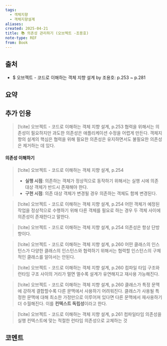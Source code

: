 ```yaml
---
tags:
  - 객체지향
  - 객체지향설계
aliases: 
created: 2025-04-21
title: 📚 의존성 관리하기 (오브젝트 -조용호)
note-type: REF
from: Book
---
```


## 출처

- $ 오브젝트 - 코드로 이해하는 객체 지향 설계 by 조용호: p.253 ~ p.281

## 요약

## 추가 인용

>[!cite] 오브젝트 - 코드로 이해하는 객체 지향 설계, p.253
>협력을 위해서는 의존성이 필요하지만 과도한 의존성은 애플리케이션 수정을 어렵게 만든다. 객체지향의 설계의 핵심은 협력을 위해 필요한 의존성은 유지하면서도 불필요한 의존성은 제거하는 데 있다.

#### 의존성 이해하기

>[!cite] 오브젝트 - 코드로 이해하는 객체 지향 설계, p.254
>- **실행 시점**: 의존하는 객체가 정상적으로 동작하기 위해서는 실행 시에 의존 대상 객체가 반드시 존재해야 한다.
>- **구현 시점**: 의존 대상 객체가 변경될 경우 의존하는 객체도 함께 변경된다.

>[!cite] 오브젝트 - 코드로 이해하는 객체 지향 설계, p.254
>어떤 객체가 예정된 작업을 정상적으로 수행하기 위해 다른 객체를 필요로 하는 경우 두 객체 사이에 의존성이 존재한다고 말한다.

>[!cite] 오브젝트 - 코드로 이해하는 객체 지향 설계, p.254
>의존성은 항상 단방향이다.

>[!cite] 오브젝트 - 코드로 이해하는 객체 지향 설계, p.260
>어떤 클래스의 인스턴스가 다양한 클래스의 인스턴스와 협력하기 위해서는 협력할 인스턴스의 구체적인 클래스를 알아서는 안된다.

>[!cite] 오브젝트 - 코드로 이해하는 객체 지향 설계, p.260
>컴파일 타임 구조와 런타임 구조 사이의 거리가 멀면 멀수록 설계가 유연해지고 재사용 가능해진다.

>[!cite] 오브젝트 - 코드로 이해하는 객체 지향 설계, p.260
>클래스가 특정 문맥에 강하게 결합할수록 다른 문맥에서 사용하기 어려워진다. 클래스가 사용될 특정한 문맥에 대해 최소한 가정만으로 이루어져 있다면 다른 문맥에서 재사용하기 더 수월해진다. 이를 **컨텍스트 독립성**이라고 한다.

>[!cite] 오브젝트 - 코드로 이해하는 객체 지향 설계, p.261
>컴파일타임 의존성을 실행 컨텍스트에 맞는 적절한 런타임 의존성으로 교체하는 것

## 코멘트